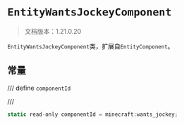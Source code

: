 # `EntityWantsJockeyComponent`

> 文档版本：1.21.0.20

`EntityWantsJockeyComponent`类，扩展自`EntityComponent`。

## 常量

/// define
`componentId`


///

```js
static read-only componentId = minecraft:wants_jockey;
```

